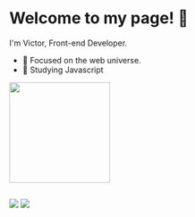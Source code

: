 # Welcome to my page! 👋 

I'm Victor, Front-end Developer.
 
- 🎯 Focused on the web universe.
- 🌱 Studying Javascript

<div>
  <a href="https://github.com/namevug">
  <img height="180em" src="https://github-readme-stats.vercel.app/api/top-langs/?username=namevug&layout=compact&langs_count=16&theme=nord" />
</div>

  ##
  
<div> 
  <a href = "mailto:ciavug@gmail.com"><img src="https://img.shields.io/badge/-Gmail-%23333?style=for-the-badge&logo=gmail&logoColor=white" target="_blank"></a>
  <a href="https://www.linkedin.com/in/victor-machado-291471229/" target="_blank"><img src="https://img.shields.io/badge/-LinkedIn-%230077B5?style=for-the-badge&logo=linkedin&logoColor=white" target="_blank"></a> 
</div>
